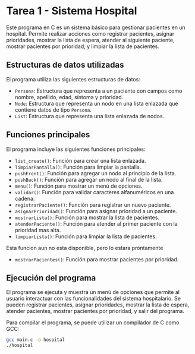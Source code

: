 # Tarea 1 - Sistema Hospital

Este programa en C es un sistema básico para gestionar pacientes en un hospital. Permite realizar acciones como registrar pacientes, asignar prioridades, mostrar la lista de espera, atender al siguiente paciente, mostrar pacientes por prioridad, y limpiar la lista de pacientes.

## Estructuras de datos utilizadas

El programa utiliza las siguientes estructuras de datos:

- `Persona`: Estructura que representa a un paciente con campos como nombre, apellido, edad, síntoma y prioridad.
- `Node`: Estructura que representa un nodo en una lista enlazada que contiene datos de tipo `Persona`.
- `List`: Estructura que representa una lista enlazada de nodos.

## Funciones principales

El programa incluye las siguientes funciones principales:

- `list_create()`: Función para crear una lista enlazada.
- `limpiarPantalla()`: Función para limpiar la pantalla.
- `pushFront()`: Función para agregar un nodo al principio de la lista.
- `pushBack()`: Función para agregar un nodo al final de la lista.
- `menu()`: Función para mostrar un menú de opciones.
- `validar()`: Función para validar caracteres alfanuméricos en una cadena.
- `registrarPaciente()`: Función para registrar un nuevo paciente.
- `asignarPrioridad()`: Función para asignar prioridad a un paciente.
- `mostrarLista()`: Función para mostrar la lista de pacientes.
- `atenderPaciente()`: Función para atender al primer paciente con la prioridad mas alta.
- `limpiarLista()`: Función para limpiar la lista de pacientes.

Esta funcion aun no esta disponible, pero lo estara prontamente
- `mostrarPacientes()`: Función para mostrar pacientes por prioridad.

## Ejecución del programa

El programa se ejecuta y muestra un menú de opciones que permite al usuario interactuar con las funcionalidades del sistema hospitalario. Se pueden registrar pacientes, asignar prioridades, mostrar la lista de espera, atender pacientes, mostrar pacientes por prioridad, y salir del programa.

Para compilar el programa, se puede utilizar un compilador de C como GCC:

```bash
gcc main.c -o hospital
./hospital

